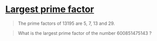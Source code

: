 # [Largest prime factor](https://projecteuler.net/problem=3)

> The prime factors of 13195 are 5, 7, 13 and 29.

> What is the largest prime factor of the number 600851475143 ?


